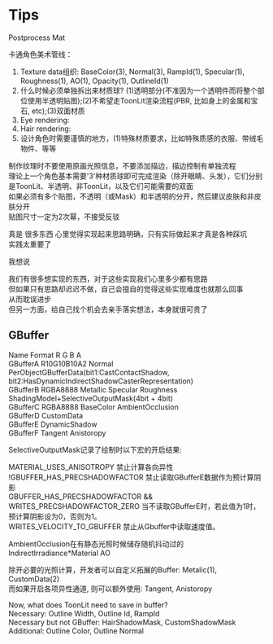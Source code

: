# Tips
Postprocess Mat


卡通角色美术管线：  
1. Texture data组织: BaseColor(3), Normal(3), RampId(1), Specular(1), Roughness(1), AO(1), Opacity(1), OutlineId(1)  
2. 什么时候必须单独拆出来材质球? (1)透明部分(不准因为一个透明件而将整个部位使用半透明贴图);(2)不希望走ToonLit渲染流程(PBR, 比如身上的金属和宝石, etc);(3)双面材质  
3. Eye rendering:   
4. Hair rendering:  
5. 设计角色时需要谨慎的地方，(1)特殊材质要求，比如特殊质感的衣服、带绒毛物件、等等  

制作纹理时不要使用原画光照信息，不要添加描边，描边控制有单独流程  
理论上一个角色基本需要'3'种材质球即可完成渲染（除开眼睛、头发），它们分别是ToonLit、半透明、非ToonLit，以及它们可能需要的双面  
如果必须有多个贴图，不透明（或Mask）和半透明的分开，然后建议皮肤和非皮肤分开  
贴图尺寸一定为2次幂，不接受反驳  


真是 很多东西 心里觉得实现起来思路明确，只有实际做起来才真是各种踩坑  
实践太重要了  

我想说  

我们有很多想实现的东西，对于这些实现我们心里多少都有思路  
但如果只有思路却迟迟不做，自己会擅自的觉得这些实现难度也就那么回事  
从而耽误进步  
但另一方面，给自己找个机会去亲手落实想法，本身就很可贵了  



## GBuffer
Name            Format          R           G           B           A  
GBufferA        R10G10B10A2     Normal                              PerObjectGBufferData(bit1:CastContactShadow, bit2:HasDynamicIndirectShadowCasterRepresentation)  
GBufferB        RGBA8888        Metallic    Specular    Roughness   ShadingModel+SelectiveOutputMask(4bit + 4bit)  
GBufferC        RGBA8888        BaseColor                           AmbientOcclusion  
GBufferD                        CustomData  
GBufferE                        DynamicShadow  
GBufferF                        Tangent                             Anistoropy  


SelectiveOutputMask记录了绘制时以下宏的开启结果:  

MATERIAL_USES_ANISOTROPY 禁止计算各向异性  
!GBUFFER_HAS_PRECSHADOWFACTOR 禁止读取GBufferE数据作为预计算阴影  
GBUFFER_HAS_PRECSHADOWFACTOR && WRITES_PRECSHADOWFACTOR_ZERO 当不读取GBufferE时，若此值为1时，预计算阴影设为0，否则为1。  
WRITES_VELOCITY_TO_GBUFFER 禁止从Gbuffer中读取速度值。  

AmbientOcclusion在有静态光照时候储存随机抖动过的IndirectIrradiance*Material AO  

除开必要的光照计算，开发者可以自定义拓展的Buffer: Metalic(1), CustomData(2)  
而如果开启各项异性通道, 则可以额外使用: Tangent, Anistoropy  

Now, what does ToonLit need to save in buffer?  
Necessary:                  Outline Width, Outline Id, RampId  
Necessary but not GBuffer:  HairShadowMask, CustomShadowMask  
Additional:                 Outline Color, Outline Normal  